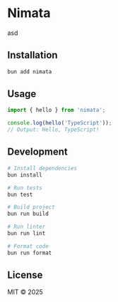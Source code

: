 # Nimata

asd

## Installation

```bash
bun add nimata
```

## Usage

```typescript
import { hello } from 'nimata';

console.log(hello('TypeScript'));
// Output: Hello, TypeScript!
```

## Development

```bash
# Install dependencies
bun install

# Run tests
bun test

# Build project
bun run build

# Run linter
bun run lint

# Format code
bun run format
```

## License

MIT © 2025 